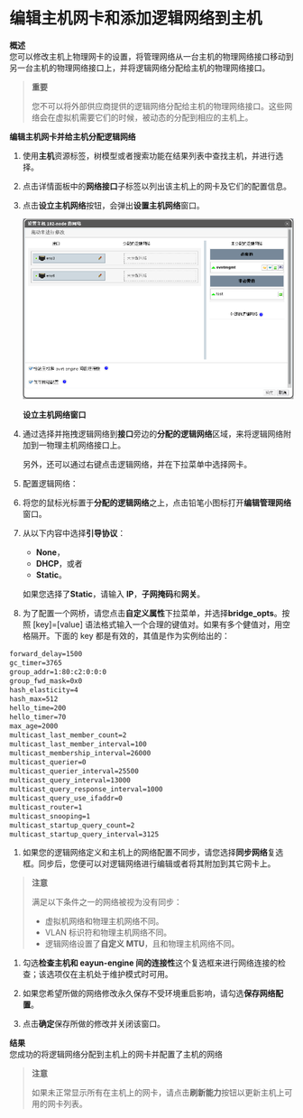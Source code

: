 # 编辑主机网卡和添加逻辑网络到主机

**概述**<br/>
您可以修改主机上物理网卡的设置，将管理网络从一台主机的物理网络接口移动到另一台主机的物理网络接口上，并将逻辑网络分配给主机的物理网络接口。

> **重要**
>
> 您不可以将外部供应商提供的逻辑网络分配给主机的物理网络接口。这些网络会在虚拟机需要它们的时候，被动态的分配到相应的主机上。

**编辑主机网卡并给主机分配逻辑网络**

1. 使用**主机**资源标签，树模型或者搜索功能在结果列表中查找主机，并进行选择。

1. 点击详情面板中的**网络接口**子标签以列出该主机上的网卡及它们的配置信息。

1. 点击**设立主机网络**按钮，会弹出**设置主机网络**窗口。

   ![设立主机网络窗口](../../images/Hosts-Setup_Host_Networks_Window.png)

   **设立主机网络窗口**

1. 通过选择并拖拽逻辑网络到**接口**旁边的**分配的逻辑网络**区域，来将逻辑网络附加到一物理主机网络接口上。

   另外，还可以通过右键点击逻辑网络，并在下拉菜单中选择网卡。

1. 配置逻辑网络：

  1. 将您的鼠标光标置于**分配的逻辑网络**之上，点击铅笔小图标打开**编辑管理网络**窗口。

  1. 从以下内容中选择**引导协议**：

      * **None**，
      * **DHCP**，或者
      * **Static**。

     如果您选择了**Static**，请输入 **IP**，**子网掩码**和**网关**。

  1. 为了配置一个网桥，请您点击**自定义属性**下拉菜单，并选择**bridge_opts**。按照 [key]=[value] 语法格式输入一个合理的键值对。如果有多个健值对，用空格隔开。下面的 key 都是有效的，其值是作为实例给出的：

  ```
  forward_delay=1500 
  gc_timer=3765 
  group_addr=1:80:c2:0:0:0 
  group_fwd_mask=0x0 
  hash_elasticity=4 
  hash_max=512
  hello_time=200 
  hello_timer=70 
  max_age=2000 
  multicast_last_member_count=2 
  multicast_last_member_interval=100 
  multicast_membership_interval=26000 
  multicast_querier=0 
  multicast_querier_interval=25500 
  multicast_query_interval=13000 
  multicast_query_response_interval=1000 
  multicast_query_use_ifaddr=0 
  multicast_router=1 
  multicast_snooping=1 
  multicast_startup_query_count=2 
  multicast_startup_query_interval=3125
  ```

  1. 如果您的逻辑网络定义和主机上的网络配置不同步，请您选择**同步网络**复选框。同步后，您便可以对逻辑网络进行编辑或者将其附加到其它网卡上。

  > **注意**
  >
  > 满足以下条件之一的网络被视为没有同步：
  > 
  > * 虚拟机网络和物理主机网络不同。
  > * VLAN 标识符和物理主机网络不同。
  > * 逻辑网络设置了**自定义 MTU**，且和物理主机网络不同。

1. 勾选**检查主机和 eayun-engine 间的连接性**这个复选框来进行网络连接的检查；该选项仅在主机处于维护模式时可用。

1. 如果您希望所做的网络修改永久保存不受环境重启影响，请勾选**保存网络配置**。

1. 点击**确定**保存所做的修改并关闭该窗口。

**结果**<br/>
  您成功的将逻辑网络分配到主机上的网卡并配置了主机的网络

> **注意**
>
> 如果未正常显示所有在主机上的网卡，请点击**刷新能力**按钮以更新主机上可用的网卡列表。
